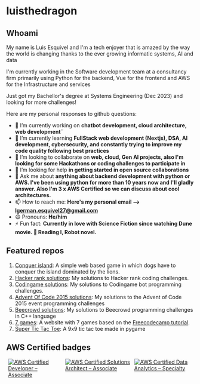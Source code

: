 # luisthedragon

## Whoami

My name is Luis Esquivel and I'm a tech enjoyer that is amazed by the way the world is changing thanks to the ever growing informatic systems, AI and data

I'm currently working in the Software development team at a consultancy firm primarily using Python for the backend, Vue for the frontend and AWS for the Infrastructure and services

Just got my Bachellor's degree at Systems Engineering (Dec 2023) and looking for more challenges!

Here are my personal responses to github questions:

- 🔭 I’m currently working on **chatbot development, cloud architecture, web development¨**
- 🌱 I’m currently learning **FullStack web development (Nextjs), DSA, AI development, cybersecurity, and constantly trying to improve my code quality following best practices**
- 👯 I’m looking to collaborate on **web, cloud, Gen AI projects, also I'm looking for some Hackathons or coding challenges to participate in**
- 🤔 I’m looking for help **in getting started in open source collaborations**
- 💬 Ask me about **anything about backend development with python or AWS. I've been using python for more than 10 years now and I'll gladly answer. Also I'm 3 x AWS Certified so we can discuss about cool architectures.**
- 📫 How to reach me: **Here's my personal email --> <lgerman.esquivel27@gmail.com>**
- 😄 Pronouns: **He/him**
- ⚡ Fun fact: **Currently in love with Science Fiction since watching Dune movie. 📖 Reading I, Robot novel.**

## Featured repos

1. [Conquer island](https://github.com/luisthedragon/conquer_island): A simple web based game in which dogs have to conquer the island dominated by the lions.
2. [Hacker rank solutions](https://github.com/luisthedragon/hackerrank-solutions): My solutions to Hacker rank coding challenges.
3. [Codingame solutions](https://github.com/luisthedragon/codingame-solutions): My solutions to Codingame bot programming challenges.
4. [Advent Of Code 2015 solutions](https://github.com/luisthedragon/adventofcode2015): My solutions to the Advent of Code 2015 event programming challenges
5. [Beecrowd solutions](https://github.com/luisthedragon/beecrowd-solutions): My solutions to Beecrowd programming challenges in C++ language
6. [7 games](https://github.com/luisthedragon/7games): A website with 7 games based on the [Freecodecamp tutorial](https://www.youtube.com/watch?v=ec8vSKJuZTk).
7. [Super Tic Tac Toe](https://github.com/luisthedragon/SuperTicTacToe): A 9x9 tic tac toe made in pygame

## AWS Certified badges

<div style="display: flex; justify-content: center;">
    <a href="https://www.credly.com/badges/f5a9f64e-e323-448f-b35c-c641d01768e8/public_url"><img src="https://github.com/luisthedragon/luisthedragon/assets/35470433/627dd665-d428-48e7-9ab1-85d85f07f511" alt="AWS Certified Developer – Associate" style="flex: 1; max-width: 100%; margin: 0 5px;" /></a>
    <a href="https://www.credly.com/badges/45c071c6-0cf0-4658-acee-6b13034974b0/public_url"><img src="https://github.com/luisthedragon/luisthedragon/assets/35470433/13513bb0-1593-40e7-a206-98a8970c46c2" alt="AWS Certified Solutions Architect – Associate" style="flex: 1; max-width: 100%; margin: 0 5px;" /></a>
    <a href="https://www.credly.com/badges/5f49b00e-8498-49dd-ba9d-dfdcefe16bb3/public_url"><img src="https://github.com/luisthedragon/luisthedragon/assets/35470433/a1ec2fac-313a-4212-839a-95e5e681f6d6" alt="AWS Certified Data Analytics – Specialty" style="flex: 1; max-width: 100%; margin: 0 5px;" /></a>
</div>
